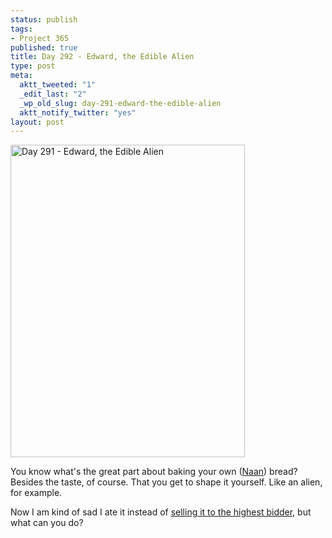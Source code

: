 ```yaml
--- 
status: publish
tags: 
- Project 365
published: true
title: Day 292 - Edward, the Edible Alien
type: post
meta: 
  aktt_tweeted: "1"
  _edit_last: "2"
  _wp_old_slug: day-291-edward-the-edible-alien
  aktt_notify_twitter: "yes"
layout: post
---
```

<a href="http://www.flickr.com/photos/freeed/6262046575/" title="Day 291 - Edward, the Edible Alien by Fred​, on Flickr"><img src="http://farm7.static.flickr.com/6178/6262046575_d5973d62a2.jpg" width="375" height="500" alt="Day 291 - Edward, the Edible Alien"/></a>

You know what's the great part about baking your own (<a href="http://en.wikipedia.org/wiki/Naan">Naan</a>) bread? Besides the taste, of course. That you get to shape it yourself. Like an alien, for example.

Now I am kind of sad I ate it instead of <a href="http://news.bbc.co.uk/2/hi/4034787.stm">selling it to the highest bidder</a>, but what can you do?
